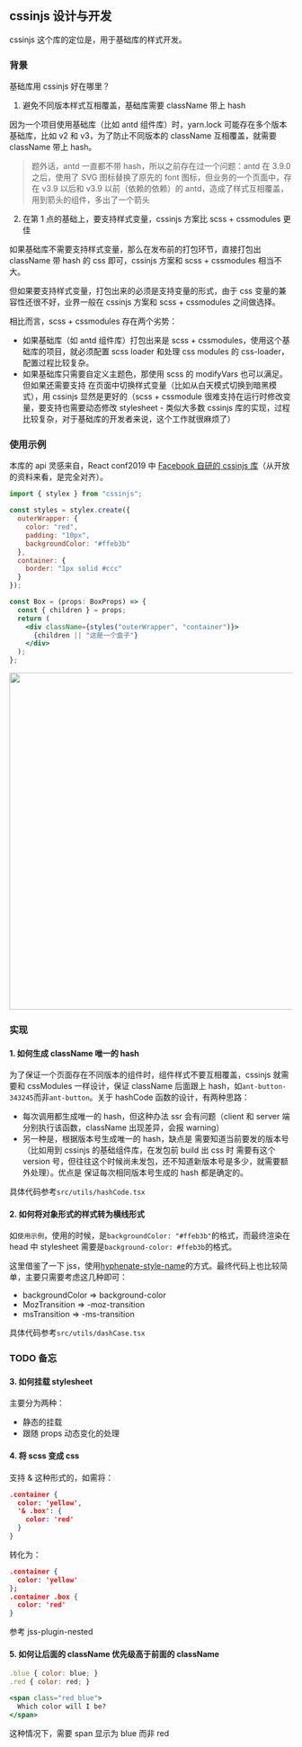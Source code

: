 ## cssinjs 设计与开发

cssinjs 这个库的定位是，用于基础库的样式开发。

### 背景

基础库用 cssinjs 好在哪里？

1. 避免不同版本样式互相覆盖，基础库需要 className 带上 hash

因为一个项目使用基础库（比如 antd 组件库）时，yarn.lock 可能存在多个版本基础库，比如 v2 和 v3，为了防止不同版本的 className 互相覆盖，就需要 className 带上 hash。

> 题外话，antd 一直都不带 hash，所以之前存在过一个问题：antd 在 3.9.0 之后，使用了 SVG 图标替换了原先的 font 图标，但业务的一个页面中，存在 v3.9 以后和 v3.9 以前（依赖的依赖）的 antd，造成了样式互相覆盖，用到箭头的组件，多出了一个箭头

2. 在第 1 点的基础上，要支持样式变量，cssinjs 方案比 scss + cssmodules 更佳

如果基础库不需要支持样式变量，那么在发布前的打包环节，直接打包出 className 带 hash 的 css 即可，cssinjs 方案和 scss + cssmodules 相当不大。

但如果要支持样式变量，打包出来的必须是支持变量的形式，由于 css 变量的兼容性还很不好，业界一般在 cssinjs 方案和 scss + cssmodules 之间做选择。

相比而言，scss + cssmodules 存在两个劣势：

- 如果基础库（如 antd 组件库）打包出来是 scss + cssmodules，使用这个基础库的项目，就必须配置 scss loader 和处理 css modules 的 css-loader，配置过程比较复杂。
- 如果基础库只需要自定义主题色，那使用 scss 的 modifyVars 也可以满足。但如果还需要支持 在页面中切换样式变量（比如从白天模式切换到暗黑模式），用 cssinjs 显然是更好的（scss + cssmodule 很难支持在运行时修改变量，要支持也需要动态修改 stylesheet - 类似大多数 cssinjs 库的实现，过程比较复杂，对于基础库的开发者来说，这个工作就很麻烦了）

### 使用示例

本库的 api 灵感来自，React conf2019 中 [Facebook 自研的 cssinjs 库](https://conf.reactjs.org/event.html?frank)（从开放的资料来看，是完全对齐）。

```jsx
import { stylex } from "cssinjs";

const styles = stylex.create({
  outerWrapper: {
    color: "red",
    padding: "10px",
    backgroundColor: "#ffeb3b"
  },
  container: {
    border: "1px solid #ccc"
  }
});

const Box = (props: BoxProps) => {
  const { children } = props;
  return (
    <div className={styles("outerWrapper", "container")}>
      {children || "这是一个盒子"}
    </div>
  );
};
```

<img src="https://user-images.githubusercontent.com/8243326/73650745-d2588000-46bd-11ea-89ee-a87aebf96fea.png" width="600px" />

### 实现

#### 1. 如何生成 className 唯一的 hash

为了保证一个页面存在不同版本的组件时，组件样式不要互相覆盖，cssinjs 就需要和 cssModules 一样设计，保证 className 后面跟上 hash，如`ant-button-343245`而非`ant-button`。关于 hashCode 函数的设计，有两种思路：

- 每次调用都生成唯一的 hash，但这种办法 ssr 会有问题（client 和 server 端分别执行该函数，className 出现差异，会报 warning）
- 另一种是，根据版本号生成唯一的 hash，缺点是 需要知道当前要发的版本号（比如用到 cssinjs 的基础组件库，在发包前 build 出 css 时 需要有这个 version 号，但往往这个时候尚未发包，还不知道新版本号是多少，就需要额外处理）。优点是 保证每次相同版本号生成的 hash 都是确定的。

具体代码参考`src/utils/hashCode.tsx`

#### 2. 如何将对象形式的样式转为横线形式

如`使用示例`，使用的时候，是`backgroundColor: "#ffeb3b"`的格式，而最终渲染在 head 中 stylesheet 需要是`background-color: #ffeb3b`的格式。

这里借鉴了一下 jss，使用[hyphenate-style-name](https://github.com/rexxars/hyphenate-style-name/blob/master/test/hyphenate-style-name.test.js)的方式。最终代码上也比较简单，主要只需要考虑这几种即可：

- backgroundColor => background-color
- MozTransition => -moz-transition
- msTransition => -ms-transition

具体代码参考`src/utils/dashCase.tsx`

### TODO 备忘

#### 3. 如何挂载 stylesheet

主要分为两种：

- 静态的挂载
- 跟随 props 动态变化的处理

#### 4. 将 scss 变成 css

支持 & 这种形式的，如需将：

```json
.container {
  color: 'yellow',
  '& .box': {
    color: 'red'
  }
}
```

转化为：

```json
.container {
  color: 'yellow'
};
.container .box {
  color: 'red'
}
```

参考 jss-plugin-nested

#### 5. 如何让后面的 className 优先级高于前面的 className

```jsx
.blue { color: blue; }
.red { color: red; }

<span class="red blue">
  Which color will I be?
</span>
```

这种情况下，需要 span 显示为 blue 而非 red
